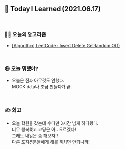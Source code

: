 ## 🚀 Today I Learned (2021.06.17)

<br/>

### **👨‍💻 오늘의 알고리즘**

-   [[Algorithm] LeetCode : Insert Delete GetRandom O(1)](https://codi-rano.tistory.com/109)

<br/>

### **😆 오늘 뭐했어?**

-   오늘은 진짜 아무것도 안했다.  
    MOCK data나 조금 만들다가 끝.

<br/>

### **✍️ 회고**

-  오늘 학원을 갔는데 수다만 3시간 넘게 하다왔다.  
    너무 행복했고 코딩은 아.. 모르겠다!  
    그래도 내일은 좀 해보자!!  
    다른 포지션분들에게 해를 끼치면 안되니까!
